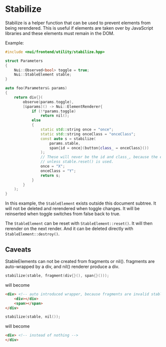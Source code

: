 # Stabilize

Stabilize is a helper function that can be used to prevent elements from being rerendered.
This is useful if elements are taken over by JavaScript libraries and these elements must remain in the DOM.

Example:
```cpp
#include <nui/frontend/utility/stabilize.hpp>

struct Parameters
{
    Nui::Observed<bool> toggle = true;
    Nui::StableElement stable;
}

auto foo(Parameters& params) 
{
    return div{}(
        observe(params.toggle),
        [&params]() -> Nui::ElementRenderer{
            if (!*params.toggle)
                return nil();
            else
            {
                static std::string once = "once";
                static std::string onceClass = "onceClass";
                const auto s = stabilize(
                    params.stable, 
                    span{id = once}(button{class_ = onceClass}())
                );
                // These will never be the id and class_, because the element is stable.
                // unless stable.reset() is used.
                once = "X";
                onceClass = "Y";
                return s;
            }
        }
    );
}
```

In this example, the `StableElement` exists outside this document subtree.
It will not be deleted and rerendered when toggle changes.
It will be reinserted when toggle switches from false back to true.

The `StableElement` can be reset with `StableElement::reset()`. It will then rerender on the next render.
And it can be deleted directly with `StableElement::destroy()`.

## Caveats

StableElements can not be created from fragments or nil().
fragments are auto-wrapped by a div, and nil() renderer produce a div.

```cpp
stabilize(stable, fragment(div{}(), span{}()));
```
will become
```html
<div> <!-- auto introduced wrapper, because fragments are invalid stable elements -->
    <div></div>
    <span></span>
</div>
```

```cpp
stabilize(stable, nil());
```
will become
```html
<div> <!-- instead of nothing -->
</div>
```
